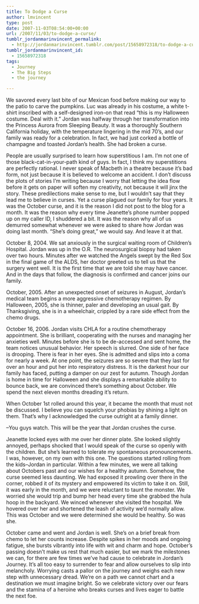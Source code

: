 ```yaml
---
title: To Dodge a Curse
author: lmvincent
type: post
date: 2007-11-03T08:54:00+00:00
url: /2007/11/03/to-dodge-a-curse/
tumblr_jordanmarinvincent_permalink:
  - http://jordanmarinvincent.tumblr.com/post/15658972318/to-dodge-a-curse
tumblr_jordanmarinvincent_id:
  - 15658972318
tags:
  - Journey
  - The Big Steps
  - the journey

---
```

We savored every last bite of our Mexican food before making our way to the patio to carve the pumpkins. Luc was already in his costume, a white t-shirt inscribed with a self-designed iron-on that read &ldquo;this is my Halloween costume. Deal with it.&rdquo; Jordan was halfway through her transformation into the Princess Aurora from Sleeping Beauty. It was a thoroughly Southern California holiday, with the temperature lingering in the mid 70&rsquo;s, and our family was ready for a celebration. In fact, we had just corked a bottle of champagne and toasted Jordan&rsquo;s health. She had broken a curse.  
<a name="more"></a>

People are usually surprised to learn how superstitious I am. I&rsquo;m not one of those black-cat-in-your-path kind of guys. In fact, I think my superstitions are perfectly rational. I never speak of Macbeth in a theatre because it&rsquo;s bad form, not just because it is believed to welcome an accident. I don&rsquo;t discuss the plots of stories I&rsquo;m writing because I worry that letting the idea flow before it gets on paper will soften my creativity, not because it will jinx the story. These predilections make sense to me, but I wouldn&rsquo;t say that they lead me to believe in curses. Yet a curse plagued our family for four years. It was the October curse, and it is the reason I did not post to the blog for a month. It was the reason why every time Jeanette&rsquo;s phone number popped up on my caller ID, I shuddered a bit. It was the reason why all of us demurred somewhat whenever we were asked to share how Jordan was doing last month. &ldquo;She&rsquo;s doing great,&rdquo; we would say. And leave it at that.

October 8, 2004. We sat anxiously in the surgical waiting room of Children&rsquo;s Hospital. Jordan was up in the O.R. The neurosurgical biopsy had taken over two hours. Minutes after we watched the Angels swept by the Red Sox in the final game of the ALDS, her doctor greeted us to tell us that the surgery went well. It is the first time that we are told she may have cancer. And in the days that follow, the diagnosis is confirmed and cancer joins our family.

October, 2005. After an unexpected onset of seizures in August, Jordan&rsquo;s medical team begins a more aggressive chemotherapy regimen. By Halloween, 2005, she is thinner, paler and developing an usual gait. By Thanksgiving, she is in a wheelchair, crippled by a rare side effect from the chemo drugs.

October 16, 2006. Jordan visits CHLA for a routine chemotherapy appointment. She is brilliant, cooperating with the nurses and managing her anxieties well. Minutes before she is to be de-accessed and sent home, the team notices unusual behavior. Her speech is slurred. One side of her face is drooping. There is fear in her eyes. She is admitted and slips into a coma for nearly a week. At one point, the seizures are so severe that they last for over an hour and put her into respiratory distress. It is the darkest hour our family has faced, putting a damper on our zest for autumn. Though Jordan is home in time for Halloween and she displays a remarkable ability to bounce back, we are convinced there&rsquo;s something about October. We spend the next eleven months dreading it&rsquo;s return.

When October 1st rolled around this year, it became the month that must not be discussed. I believe you can squelch your phobias by shining a light on them. That&rsquo;s why I acknowledged the curse outright at a family dinner.

&ndash;You guys watch. This will be the year that Jordan crushes the curse.

Jeanette locked eyes with me over her dinner plate. She looked slightly annoyed, perhaps shocked that I would speak of the curse so openly with the children. But she&rsquo;s learned to tolerate my spontaneous pronouncements. I was, however, on my own with this one. The questions started rolling from the kids&ndash;Jordan in particular. Within a few minutes, we were all talking about Octobers past and our wishes for a healthy autumn. Somehow, the curse seemed less daunting. We had exposed it prowling over there in the corner, robbed it of its mystery and empowered its victim to take it on. Still, it was early in the month, and we were reluctant to taunt the monster. We worried she would trip and bump her head every time she grabbed the hula hoop in the backyard. We winced whenever she visited the hospital. We hovered over her and shortened the leash of activity we&rsquo;d normally allow. This was October and we were determined she would be healthy. So was she.

October came and went and Jordan is well. She&rsquo;s on a brief break from chemo to let her counts increase. Despite spikes in her moods and ongoing fatigue, she bursts vibrantly into life with wit and charm and hope. October&rsquo;s passing doesn&rsquo;t make us rest that much easier, but we mark the milestones we can, for there are few times we&rsquo;ve had cause to celebrate in Jordan&rsquo;s Journey. It&rsquo;s all too easy to surrender to fear and allow ourselves to slip into melancholy. Worrying casts a pallor on the journey and weighs each new step with unnecessary dread. We&rsquo;re on a path we cannot chart and a destination we must imagine bright. So we celebrate victory over our fears and the stamina of a heroine who breaks curses and lives eager to battle the next foe.

<div class="blogger-post-footer">
  <img loading="lazy" width="1" height="1" src="https://blogger.googleusercontent.com/tracker/9039099668816362935-3615051946954898324?l=jordansjourney2.blogspot.com" alt="" />
</div>